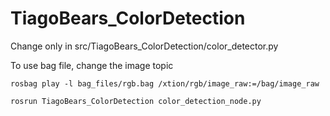 # TiagoBears_ColorDetection

Change only in src/TiagoBears_ColorDetection/color_detector.py

To use bag file, change the image topic

```
rosbag play -l bag_files/rgb.bag /xtion/rgb/image_raw:=/bag/image_raw
```

```
rosrun TiagoBears_ColorDetection color_detection_node.py
```